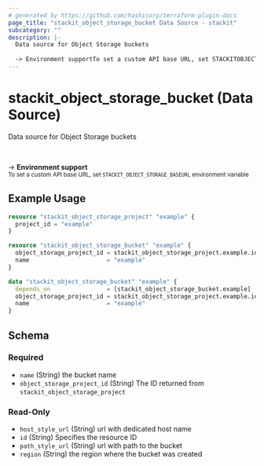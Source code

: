 ```yaml
---
# generated by https://github.com/hashicorp/terraform-plugin-docs
page_title: "stackit_object_storage_bucket Data Source - stackit"
subcategory: ""
description: |-
  Data source for Object Storage buckets
  
  -> Environment supportTo set a custom API base URL, set STACKITOBJECTSTORAGE_BASEURL environment variable
---
```


# stackit_object_storage_bucket (Data Source)

Data source for Object Storage buckets

<br />

-> __Environment support__<br /><small>To set a custom API base URL, set <code>STACKIT_OBJECT_STORAGE_BASEURL</code> environment variable </small>

## Example Usage

```terraform
resource "stackit_object_storage_project" "example" {
  project_id = "example"
}

resource "stackit_object_storage_bucket" "example" {
  object_storage_project_id = stackit_object_storage_project.example.id
  name                      = "example"
}

data "stackit_object_storage_bucket" "example" {
  depends_on                = [stackit_object_storage_bucket.example]
  object_storage_project_id = stackit_object_storage_project.example.id
  name                      = "example"
}
```

<!-- schema generated by tfplugindocs -->
## Schema

### Required

- `name` (String) the bucket name
- `object_storage_project_id` (String) The ID returned from `stackit_object_storage_project`

### Read-Only

- `host_style_url` (String) url with dedicated host name
- `id` (String) Specifies the resource ID
- `path_style_url` (String) url with path to the bucket
- `region` (String) the region where the bucket was created


